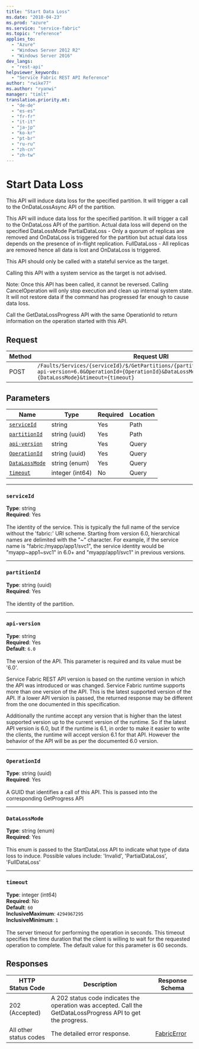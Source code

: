 ```yaml
---
title: "Start Data Loss"
ms.date: "2018-04-23"
ms.prod: "azure"
ms.service: "service-fabric"
ms.topic: "reference"
applies_to: 
  - "Azure"
  - "Windows Server 2012 R2"
  - "Windows Server 2016"
dev_langs: 
  - "rest-api"
helpviewer_keywords: 
  - "Service Fabric REST API Reference"
author: "rwike77"
ms.author: "ryanwi"
manager: "timlt"
translation.priority.mt: 
  - "de-de"
  - "es-es"
  - "fr-fr"
  - "it-it"
  - "ja-jp"
  - "ko-kr"
  - "pt-br"
  - "ru-ru"
  - "zh-cn"
  - "zh-tw"
---
```

# Start Data Loss
This API will induce data loss for the specified partition. It will trigger a call to the OnDataLossAsync API of the partition.

This API will induce data loss for the specified partition. It will trigger a call to the OnDataLoss API of the partition.
Actual data loss will depend on the specified DataLossMode
PartialDataLoss - Only a quorum of replicas are removed and OnDataLoss is triggered for the partition but actual data loss depends on the presence of in-flight replication.
FullDataLoss - All replicas are removed hence all data is lost and OnDataLoss is triggered.

This API should only be called with a stateful service as the target.

Calling this API with a system service as the target is not advised.

Note:  Once this API has been called, it cannot be reversed. Calling CancelOperation will only stop execution and clean up internal system state.
It will not restore data if the command has progressed far enough to cause data loss.

Call the GetDataLossProgress API with the same OperationId to return information on the operation started with this API.


## Request
| Method | Request URI |
| ------ | ----------- |
| POST | `/Faults/Services/{serviceId}/$/GetPartitions/{partitionId}/$/StartDataLoss?api-version=6.0&OperationId={OperationId}&DataLossMode={DataLossMode}&timeout={timeout}` |


## Parameters
| Name | Type | Required | Location |
| --- | --- | --- | --- |
| [`serviceId`](#serviceid) | string | Yes | Path |
| [`partitionId`](#partitionid) | string (uuid) | Yes | Path |
| [`api-version`](#api-version) | string | Yes | Query |
| [`OperationId`](#operationid) | string (uuid) | Yes | Query |
| [`DataLossMode`](#datalossmode) | string (enum) | Yes | Query |
| [`timeout`](#timeout) | integer (int64) | No | Query |

____
### `serviceId`
__Type__: string <br/>
__Required__: Yes<br/>
<br/>
The identity of the service. This is typically the full name of the service without the 'fabric:' URI scheme.
Starting from version 6.0, hierarchical names are delimited with the "~" character.
For example, if the service name is "fabric:/myapp/app1/svc1", the service identity would be "myapp~app1~svc1" in 6.0+ and "myapp/app1/svc1" in previous versions.


____
### `partitionId`
__Type__: string (uuid) <br/>
__Required__: Yes<br/>
<br/>
The identity of the partition.

____
### `api-version`
__Type__: string <br/>
__Required__: Yes<br/>
__Default__: `6.0` <br/>
<br/>
The version of the API. This parameter is required and its value must be '6.0'.

Service Fabric REST API version is based on the runtime version in which the API was introduced or was changed. Service Fabric runtime supports more than one version of the API. This is the latest supported version of the API. If a lower API version is passed, the returned response may be different from the one documented in this specification.

Additionally the runtime accept any version that is higher than the latest supported version up to the current version of the runtime. So if the latest API version is 6.0, but if the runtime is 6.1, in order to make it easier to write the clients, the runtime will accept version 6.1 for that API. However the behavior of the API will be as per the documented 6.0 version.


____
### `OperationId`
__Type__: string (uuid) <br/>
__Required__: Yes<br/>
<br/>
A GUID that identifies a call of this API.  This is passed into the corresponding GetProgress API

____
### `DataLossMode`
__Type__: string (enum) <br/>
__Required__: Yes<br/>
<br/>
This enum is passed to the StartDataLoss API to indicate what type of data loss to induce. Possible values include: 'Invalid', 'PartialDataLoss', 'FullDataLoss'

____
### `timeout`
__Type__: integer (int64) <br/>
__Required__: No<br/>
__Default__: `60` <br/>
__InclusiveMaximum__: `4294967295` <br/>
__InclusiveMinimum__: `1` <br/>
<br/>
The server timeout for performing the operation in seconds. This timeout specifies the time duration that the client is willing to wait for the requested operation to complete. The default value for this parameter is 60 seconds.

## Responses

| HTTP Status Code | Description | Response Schema |
| --- | --- | --- |
| 202 (Accepted) | A 202 status code indicates the operation was accepted.  Call the GetDataLossProgress API to get the progress.<br/> |  |
| All other status codes | The detailed error response.<br/> | [FabricError](sfclient-model-fabricerror.md) |
